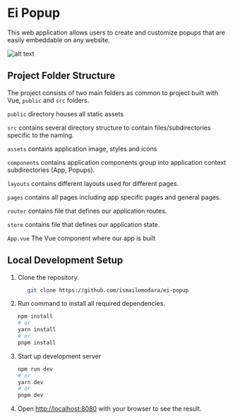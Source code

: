 # Ei Popup

This web application allows users to create and customize popups that are easily embeddable on any website.

![alt text](https://github.com/ismailomodara/ei-popup/blob/master/unfurl.jpg?raw=true)

## Project Folder Structure
The project consists of two main folders as common to project built with Vue, `public` and `src` folders.

`public` directory houses all static assets

`src` contains several directory structure to contain files/subdirectories specific to the naming.

`assets` contains application image, styles and icons

`components` contains application components group into application context subdirectories (App, Popups).

`layouts` contains different layouts used for different pages.

`pages` contains all pages including app specific pages and general pages.

`router` contains file that defines our application routes.

`store` contains file that defines our application state.

`App.vue` The Vue component where our app is built

## Local Development Setup

1. Clone the repository.
   ```bash 
      git clone https://github.com/ismailomodara/ei-popup
   ```
2. Run command to install all required dependencies.
    ```bash
    npm install
    # or
    yarn install
    # or
    pnpm install
    ```
3. Start up development server
    ```bash
    npm run dev
    # or
    yarn dev
    # or
    pnpm dev
    ```
4. Open [http://localhost:8080](http://localhost:8080) with your browser to see the result.

